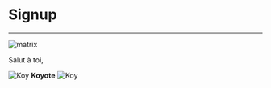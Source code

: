 # Signup

----------------------------------------

![matrix](http://www.lepoint.fr/images/2017/10/27/10978762lpw-10979123-article-jpg_4669854.jpg)

Salut à toi, 


![Koy](https://image.noelshack.com/fichiers/2018/05/4/1517512365-koyote.png)
 **Koyote** ![Koy](https://image.noelshack.com/fichiers/2018/05/4/1517512365-koyote.png)
